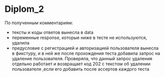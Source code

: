 # Diplom_2
По полученным комментариям:
- тексты и коды ответов вынесла в data
- переменные response, которые ниже в тесте не используются, удалила
- предусловие с регистрацией и авторизацией пользователя вынесла в фикстуру, 
и в ней же после прохождения теста добавила запрос на удаление пользователя. 
Проверяла, что данный запрос удаления отдельно работает и возвращает код 202 с текстом об удалении пользователя
,если его добавить после ассертов каждого теста